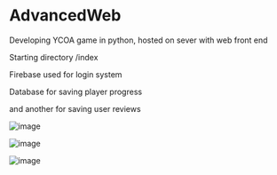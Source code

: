 # AdvancedWeb
Developing YCOA game in python, hosted on sever with web front end

Starting directory /index

Firebase used for login system

Database for saving player progress

and another for saving user reviews


![image](https://github.com/Joketts/AdvancedWeb/assets/123466936/cf6a99c7-4ecc-49cb-a3e7-f6605c69a664)


![image](https://github.com/Joketts/AdvancedWeb/assets/123466936/0cb03461-afc6-49df-b8d8-26ab09d2a354)


![image](https://github.com/Joketts/AdvancedWeb/assets/123466936/f86a90d9-b3ce-4aea-95b1-17bfcb200d1f)

